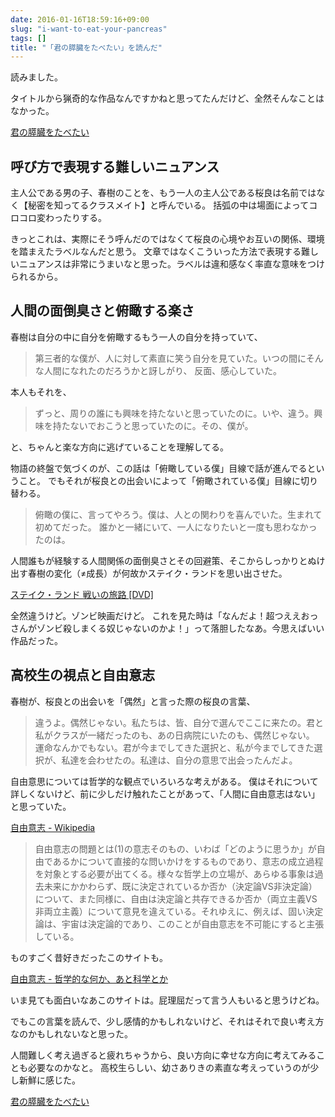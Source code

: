 ```yaml
---
date: 2016-01-16T18:59:16+09:00
slug: "i-want-to-eat-your-pancreas"
tags: []
title: "「君の膵臓をたべたい」を読んだ"
---
```


読みました。

タイトルから猟奇的な作品なんですかねと思ってたんだけど、全然そんなことはなかった。

<a rel="nofollow" href="http://www.amazon.co.jp/gp/product/4575239054/ref=as_li_qf_sp_asin_tl?ie=UTF8&camp=247&creative=1211&creativeASIN=4575239054&linkCode=as2&tag=unresolved-22">君の膵臓をたべたい</a>

## 呼び方で表現する難しいニュアンス

主人公である男の子、春樹のことを、もう一人の主人公である桜良は名前ではなく【秘密を知ってるクラスメイト】と呼んでいる。
括弧の中は場面によってコロコロ変わったりする。

きっとこれは、実際にそう呼んだのではなくて桜良の心境やお互いの関係、環境を踏まえたラベルなんだと思う。
文章ではなくこういった方法で表現する難しいニュアンスは非常にうまいなと思った。ラベルは違和感なく率直な意味をつけられるから。

## 人間の面倒臭さと俯瞰する楽さ

春樹は自分の中に自分を俯瞰するもう一人の自分を持っていて、

> 第三者的な僕が、人に対して素直に笑う自分を見ていた。いつの間にそんな人間になれたのだろうかと訝しがり、
> 反面、感心していた。

本人もそれを、

> ずっと、周りの誰にも興味を持たないと思っていたのに。いや、違う。興味を持たないでおこうと思っていたのに。その、僕が。

と、ちゃんと楽な方向に逃げていることを理解してる。

物語の終盤で気づくのが、この話は「俯瞰している僕」目線で話が進んでるということ。
でもそれが桜良との出会いによって「俯瞰されている僕」目線に切り替わる。

> 俯瞰の僕に、言ってやろう。僕は、人との関わりを喜んでいた。生まれて初めてだった。
> 誰かと一緒にいて、一人になりたいと一度も思わなかったのは。

人間誰もが経験する人間関係の面倒臭さとその回避策、そこからしっかりとぬけ出す春樹の変化（≠成長）が何故かステイク・ランドを思い出させた。

<a rel="nofollow" href="http://www.amazon.co.jp/gp/product/B0053I0A72/ref=as_li_qf_sp_asin_tl?ie=UTF8&camp=247&creative=1211&creativeASIN=B0053I0A72&linkCode=as2&tag=unresolved-22">ステイク・ランド 戦いの旅路 [DVD]</a>

全然違うけど。ゾンビ映画だけど。
これを見た時は「なんだよ！超つええおっさんがゾンビ殺しまくる奴じゃないのかよ！」って落胆したなあ。今思えばいい作品だった。

## 高校生の視点と自由意志

春樹が、桜良との出会いを「偶然」と言った際の桜良の言葉、

> 違うよ。偶然じゃない。私たちは、皆、自分で選んでここに来たの。君と私がクラスが一緒だったのも、あの日病院にいたのも、偶然じゃない。
> 運命なんかでもない。君が今までしてきた選択と、私が今までしてきた選択が、私達を会わせたの。私達は、自分の意思で出会ったんだよ。

自由意思については哲学的な観点でいろいろな考えがある。
僕はそれについて詳しくないけど、前に少しだけ触れたことがあって、「人間に自由意志はない」と思っていた。

[自由意志 - Wikipedia](https://ja.wikipedia.org/wiki/%E8%87%AA%E7%94%B1%E6%84%8F%E5%BF%97)

> 自由意志の問題とは(1)の意志そのもの、いわば「どのように思うか」が自由であるかについて直接的な問いかけをするものであり、意志の成立過程を対象とする必要が出てくる。様々な哲学上の立場が、あらゆる事象は過去未来にかかわらず、既に決定されているか否か（決定論VS非決定論）について、また同様に、自由は決定論と共存できるか否か（両立主義VS非両立主義）について意見を違えている。それゆえに、例えば、固い決定論は、宇宙は決定論的であり、このことが自由意志を不可能にすると主張している。

ものすごく昔好きだったこのサイトも。

[自由意志 - 哲学的な何か、あと科学とか](http://www.h5.dion.ne.jp/~terun/doc/jiyuu.html)

いま見ても面白いなあこのサイトは。屁理屈だって言う人もいると思うけどね。

でもこの言葉を読んで、少し感情的かもしれないけど、それはそれで良い考え方なのかもしれないなと思った。

人間難しく考え過ぎると疲れちゃうから、良い方向に幸せな方向に考えてみることも必要なのかなと。
高校生らしい、幼さありきの素直な考えっていうのが少し新鮮に感じた。

<a rel="nofollow" href="http://www.amazon.co.jp/gp/product/4575239054/ref=as_li_qf_sp_asin_tl?ie=UTF8&camp=247&creative=1211&creativeASIN=4575239054&linkCode=as2&tag=unresolved-22">君の膵臓をたべたい</a>

